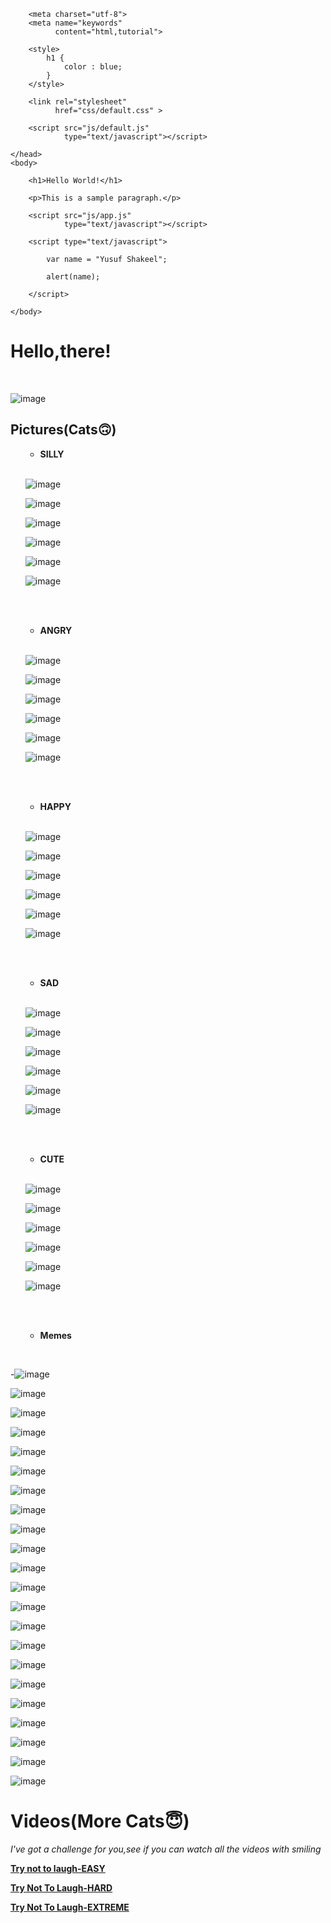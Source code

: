 <!DOCTYPE html>
<html>
    <head>
        <title>Head Element</title>
        
        <meta charset="utf-8">
        <meta name="keywords"
              content="html,tutorial">
        
        <style>
            h1 {
                color : blue;
            }
        </style>
        
        <link rel="stylesheet"
              href="css/default.css" >
        
        <script src="js/default.js"
                type="text/javascript"></script>
        
    </head>
    <body>
        
        <h1>Hello World!</h1>
        
        <p>This is a sample paragraph.</p>
        
        <script src="js/app.js"
                type="text/javascript"></script>
        
        <script type="text/javascript">
        
            var name = "Yusuf Shakeel";
            
            alert(name);
        
        </script>
        
    </body>
</html>


  
# Hello,there!
<br>

![image](https://user-images.githubusercontent.com/98845417/152705507-72cc8c72-0985-41f5-b169-6860561031d7.png)

## Pictures(Cats🙃)

<ol>
  
- **SILLY** 
<br>

![image](https://user-images.githubusercontent.com/98845417/152706050-41c78444-00b1-4071-8b7a-1719d2a2d6d1.png)

![image](https://user-images.githubusercontent.com/98845417/152706124-9e5fdcf1-f299-4f00-a290-0c585f4a8e58.png)

![image](https://user-images.githubusercontent.com/98845417/152706142-9ffc869c-8ad5-4e9e-a9b3-de89108ac21c.png)

![image](https://user-images.githubusercontent.com/98845417/152706173-9804dc4d-bae3-43b0-ae75-60c7b70277d5.png)

![image](https://user-images.githubusercontent.com/98845417/152706187-bbaa35fb-9b04-49db-b619-1ffa8aadd7af.png)

![image](https://user-images.githubusercontent.com/98845417/152706203-0a832bf6-4b69-4b71-8013-c931f02a748a.png)

<br><br>

- **ANGRY**

<br>

![image](https://user-images.githubusercontent.com/98845417/152706322-210e8789-515f-4bb4-8432-9198a2be9c02.png)

![image](https://user-images.githubusercontent.com/98845417/152706329-d513b872-1a14-475a-b98f-5848a3653ea4.png)

![image](https://user-images.githubusercontent.com/98845417/152706337-6ba11636-a644-4879-9261-af1cbe67e87f.png)

![image](https://user-images.githubusercontent.com/98845417/152706358-5098635a-ba0a-4855-a0fd-f3623426f64b.png)

![image](https://user-images.githubusercontent.com/98845417/152706369-a86006d9-2332-4fbb-8d32-47e86fc155b2.png)

![image](https://user-images.githubusercontent.com/98845417/152706378-4e078b46-3f64-42b9-89b8-f7f5ecb7c14a.png)

<br><br>

- **HAPPY** 

<br>

![image](https://user-images.githubusercontent.com/98845417/152706430-990b54ce-c722-4c2d-a91e-9237649290f2.png)

![image](https://user-images.githubusercontent.com/98845417/152706469-2c74d8da-6315-402e-a90d-bbf9c719b51b.png)

![image](https://user-images.githubusercontent.com/98845417/152706559-06b7ba71-5ec2-48cb-b301-100bf2ee093c.png)

![image](https://user-images.githubusercontent.com/98845417/152706564-865e3092-5921-4461-859c-56fcefc0d929.png)

![image](https://user-images.githubusercontent.com/98845417/152706598-19931a00-f03c-4f9d-b3fa-b252d7984347.png)

![image](https://user-images.githubusercontent.com/98845417/152706614-620c21af-9aef-4682-8b94-9d7f5caf6850.png)

<br><br>

- **SAD**

<br>

![image](https://user-images.githubusercontent.com/98845417/152706642-be2a8490-f8ea-4846-a5d7-906e9266942e.png)

![image](https://user-images.githubusercontent.com/98845417/152706650-0667be13-ed40-4476-9800-13e6f287142d.png)

![image](https://user-images.githubusercontent.com/98845417/152706666-f17a9a75-784e-45a0-af54-383d75b0b0d0.png)

![image](https://user-images.githubusercontent.com/98845417/152706673-a0813e07-9de1-4102-8c92-d84fe5bd9276.png)

![image](https://user-images.githubusercontent.com/98845417/152706692-2820c2e5-b9a5-4330-9206-841721cdfb0c.png)

![image](https://user-images.githubusercontent.com/98845417/152706716-42f2ac70-a807-46ec-9a30-1d5ac928cde3.png)

<br><br>

- **CUTE**
<br>

![image](https://user-images.githubusercontent.com/98845417/152706791-93f6e1ba-0fd7-41ed-b186-7755a4acdea8.png)

![image](https://user-images.githubusercontent.com/98845417/152706824-ef8d500a-6018-42bf-826c-5dc1190a6da3.png)

![image](https://user-images.githubusercontent.com/98845417/152706828-61b44425-ca14-4908-b23d-c5a7d26e77ea.png)

![image](https://user-images.githubusercontent.com/98845417/152706925-8194f788-c743-4673-bbb7-a8e113f1d783.png)

![image](https://user-images.githubusercontent.com/98845417/152706932-0a05bcd0-ce9c-4e65-82dc-f06b5e8e21c9.png)

![image](https://user-images.githubusercontent.com/98845417/152706960-ff8f6d0d-3a66-4c68-af47-ca11f06cf440.png)

<br><br>

- **Memes** 

</ol>
  
<br>

-![image](https://user-images.githubusercontent.com/98845417/152707029-5cc6420e-a6ba-42ee-9376-6f8109e1d700.png)

![image](https://user-images.githubusercontent.com/98845417/152707048-d8de08ae-25da-4c71-9e16-d065f507db15.png)

![image](https://user-images.githubusercontent.com/98845417/152707079-87c69bdb-7a36-415a-8a91-b0a58817e5bc.png)

![image](https://user-images.githubusercontent.com/98845417/152707222-f7648a43-5a5a-48d2-803e-cc4dedb3d02b.png)

![image](https://user-images.githubusercontent.com/98845417/152707255-eade74e0-205e-4e74-8c03-a27270eb6e51.png)

![image](https://user-images.githubusercontent.com/98845417/152707274-9b1a35b7-1261-4148-a51a-52e89a8b7846.png)

![image](https://user-images.githubusercontent.com/98845417/152707286-d47ec5c8-c55f-4e8c-8766-a4cd08a15425.png)

![image](https://user-images.githubusercontent.com/98845417/152707288-1abcfecb-5dfd-4922-912b-39f9588e5866.png)

![image](https://user-images.githubusercontent.com/98845417/152707300-78f37896-434b-4799-9558-0e09e196725b.png)

![image](https://user-images.githubusercontent.com/98845417/152707314-dc589de5-cd8d-440c-97f2-c3df49be8537.png)

![image](https://user-images.githubusercontent.com/98845417/152707319-dcbdf342-cdbd-4f20-9d34-40e85d907956.png)

![image](https://user-images.githubusercontent.com/98845417/152707344-503a9ccd-9be4-4790-9071-3fcda60cdc40.png)

![image](https://user-images.githubusercontent.com/98845417/152707378-ea3f6d30-d701-438d-9c5e-6947348a4dce.png)

![image](https://user-images.githubusercontent.com/98845417/152707385-a761f585-5e7c-424b-a899-ecbb5bd59cf8.png)

![image](https://user-images.githubusercontent.com/98845417/152707448-d13e76f9-55a3-4050-9ad2-a752b00b4d70.png)

![image](https://user-images.githubusercontent.com/98845417/152707457-2b472fe4-aeb3-4650-bee8-005d7db20bb7.png)

![image](https://user-images.githubusercontent.com/98845417/152707486-f770b93e-1862-41a6-90b8-206925b75781.png)

![image](https://user-images.githubusercontent.com/98845417/152707492-999e3daa-844a-460c-83b9-9fe466e0b86d.png)

![image](https://user-images.githubusercontent.com/98845417/152707500-e07aba96-8136-411c-8570-54dae7718f6e.png)

![image](https://user-images.githubusercontent.com/98845417/152707513-a6e077fb-6e81-4f56-8c08-ed5a6c3285bd.png)

![image](https://user-images.githubusercontent.com/98845417/152707578-427e882f-165d-4148-8c73-0b8fce069587.png)

![image](https://user-images.githubusercontent.com/98845417/152707591-fd9d2441-438a-42c0-8bfe-2fc87a9b56f2.png)

# Videos(More Cats😇)


<em>I've got a challenge for you,see if you can watch all the videos with smiling</em>

<strong> [Try not to laugh-EASY](https://www.youtube.com/watch?v=mwENYk66q6M)</strong>

<strong> [Try Not To Laugh-HARD](https://www.youtube.com/watch?v=F22Bop-_sxo)</strong>

<strong> [Try Not To Laugh-EXTREME](https://www.youtube.com/watch?v=QtC3Bo9B0yI)</strong>
